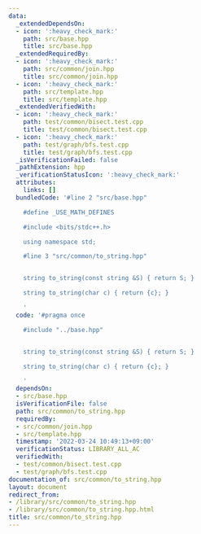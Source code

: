 ```yaml
---
data:
  _extendedDependsOn:
  - icon: ':heavy_check_mark:'
    path: src/base.hpp
    title: src/base.hpp
  _extendedRequiredBy:
  - icon: ':heavy_check_mark:'
    path: src/common/join.hpp
    title: src/common/join.hpp
  - icon: ':heavy_check_mark:'
    path: src/template.hpp
    title: src/template.hpp
  _extendedVerifiedWith:
  - icon: ':heavy_check_mark:'
    path: test/common/bisect.test.cpp
    title: test/common/bisect.test.cpp
  - icon: ':heavy_check_mark:'
    path: test/graph/bfs.test.cpp
    title: test/graph/bfs.test.cpp
  _isVerificationFailed: false
  _pathExtension: hpp
  _verificationStatusIcon: ':heavy_check_mark:'
  attributes:
    links: []
  bundledCode: '#line 2 "src/base.hpp"

    #define _USE_MATH_DEFINES

    #include <bits/stdc++.h>

    using namespace std;

    #line 3 "src/common/to_string.hpp"


    string to_string(const string &S) { return S; }

    string to_string(char c) { return {c}; }

    '
  code: '#pragma once

    #include "../base.hpp"


    string to_string(const string &S) { return S; }

    string to_string(char c) { return {c}; }

    '
  dependsOn:
  - src/base.hpp
  isVerificationFile: false
  path: src/common/to_string.hpp
  requiredBy:
  - src/common/join.hpp
  - src/template.hpp
  timestamp: '2022-03-24 10:49:13+09:00'
  verificationStatus: LIBRARY_ALL_AC
  verifiedWith:
  - test/common/bisect.test.cpp
  - test/graph/bfs.test.cpp
documentation_of: src/common/to_string.hpp
layout: document
redirect_from:
- /library/src/common/to_string.hpp
- /library/src/common/to_string.hpp.html
title: src/common/to_string.hpp
---
```

